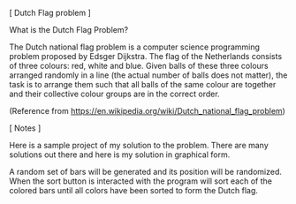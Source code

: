 [ Dutch Flag problem ]

What is the Dutch Flag Problem?

The Dutch national flag problem is a computer science programming problem proposed by Edsger Dijkstra. The flag of the Netherlands consists of three colours: red, white and blue. Given balls of these three colours arranged randomly in a line (the actual number of balls does not matter), the task is to arrange them such that all balls of the same colour are together and their collective colour groups are in the correct order.

(Reference from https://en.wikipedia.org/wiki/Dutch_national_flag_problem)

[ Notes ]

Here is a sample project of my solution to the problem. There are many solutions out there and here is my solution in graphical form. 

A random set of bars will be generated and its position will be randomized. When the sort button is interacted with the program will sort each of the colored bars until all colors have been sorted to form the Dutch flag.


